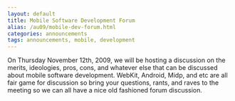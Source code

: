 ```yaml
---
layout: default
title: Mobile Software Development Forum
alias: /au09/mobile-dev-forum.html
categories: announcements
tags: announcements, mobile, development
---
```

On Thursday November 12th, 2009, we will be hosting a discussion on the merits, ideologies, pros, cons, and whatever else that can be discussed about mobile software development.  WebKit, Android, Midp, and etc are all fair game for discussion so bring your questions, rants, and raves to the meeting so we can all have a nice old fashioned forum discussion.
